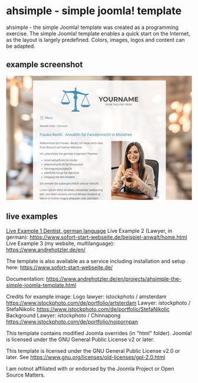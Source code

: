 # ahsimple - simple joomla! template
ahsimple - the simple Joomla! template was created as a programming exercise. The simple Joomla! template enables a quick start on the Internet, as the layout is largely predefined. Colors, images, logos and content can be adapted.

## example screenshot

![Example image of how a website created with the ahsimple template might look](https://raw.githubusercontent.com/ahotzler/ahsimple/refs/heads/main/template_preview.png)

## live examples

[Live Example 1 Dentist, german language](https://www.sofort-start-webseite.de/beispiel-zahnarzt/zahnaerzte-mueller-schneider-muenchen-trudering.html)
Live Example 2 (Lawyer, in german): https://www.sofort-start-webseite.de/beispiel-anwalt/home.html
Live Example 3 (my website, multilanguage): https://www.andrehotzler.de/en/ 

The template is also available as a service including installation and setup here: https://www.sofort-start-webseite.de/

Documentation: https://www.andrehotzler.de/en/projects/ahsimple-the-simple-joomla-template.html

Credits for example image:
Logo lawyer: istockphoto / amsterdam https://www.istockphoto.com/de/portfolio/artsterdam
Lawyer: istockphoto / StefaNikolic https://www.istockphoto.com/de/portfolio/StefaNikolic
Background Lawyer: istockphoto / Chinnapong https://www.istockphoto.com/de/portfolio/noipornpan

This template contains modified Joomla overrides (in "html" folder).
Joomla! is licensed under the GNU General Public License v2 or later.

This template is licensed under the GNU General Public License v2.0 or later.
See https://www.gnu.org/licenses/old-licenses/gpl-2.0.html

I am notnot affiliated with or endorsed by the Joomla Project or Open Source Matters.